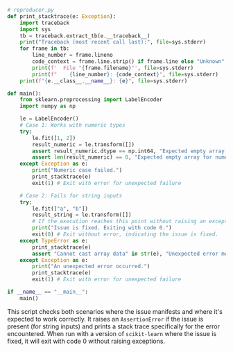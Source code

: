 ```python
# reproducer.py
def print_stacktrace(e: Exception):
    import traceback
    import sys
    tb = traceback.extract_tb(e.__traceback__)
    print("Traceback (most recent call last):", file=sys.stderr)
    for frame in tb:
        line_number = frame.lineno
        code_context = frame.line.strip() if frame.line else "Unknown"
        print(f'  File "{frame.filename}"', file=sys.stderr)
        print(f"    {line_number}: {code_context}", file=sys.stderr)
    print(f"{e.__class__.__name__}: {e}", file=sys.stderr)

def main():
    from sklearn.preprocessing import LabelEncoder
    import numpy as np

    le = LabelEncoder()
    # Case 1: Works with numeric types
    try:
        le.fit([1, 2])
        result_numeric = le.transform([])
        assert result_numeric.dtype == np.int64, "Expected empty array with dtype=int64"
        assert len(result_numeric) == 0, "Expected empty array for numeric labels"
    except Exception as e:
        print("Numeric case failed.")
        print_stacktrace(e)
        exit(1) # Exit with error for unexpected failure

    # Case 2: Fails for string inputs
    try:
        le.fit(["a", "b"])
        result_string = le.transform([])
        # If the execution reaches this point without raising an exception, the issue is considered fixed.
        print("Issue is fixed. Exiting with code 0.")
        exit(0) # Exit without error, indicating the issue is fixed.
    except TypeError as e:
        print_stacktrace(e)
        assert "Cannot cast array data" in str(e), "Unexpected error message"
    except Exception as e:
        print("An unexpected error occurred.")
        print_stacktrace(e)
        exit(1) # Exit with error for unexpected failure

if __name__ == "__main__":
    main()
```

This script checks both scenarios where the issue manifests and where it's expected to work correctly. It raises an `AssertionError` if the issue is present (for string inputs) and prints a stack trace specifically for the error encountered. When run with a version of `scikit-learn` where the issue is fixed, it will exit with code 0 without raising exceptions.